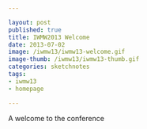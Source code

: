 ```yaml
---

layout: post
published: true
title: IWMW2013 Welcome
date: 2013-07-02
image: /iwmw13/iwmw13-welcome.gif
image-thumb: /iwmw13/iwmw13-thumb.gif
categories: sketchnotes
tags: 
- iwmw13
- homepage

---
```


A welcome to the conference
